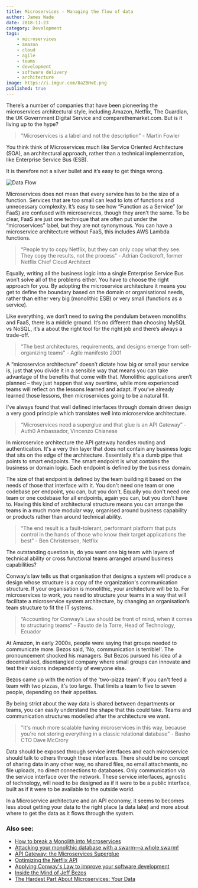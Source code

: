 ```yaml
---
title: Microservices - Managing the flow of data
author: James Wade
date: 2018-11-23
category: Development
tags:
    - microservices
    - amazon
    - cloud
    - agile
    - teams
    - development
    - software delivery
    - architecture
image: https://i.imgur.com/8aZBHvE.png
published: true
---
```


There’s a number of companies that have been pioneering the microservices architectural style, including Amazon, Netflix, The Guardian, the UK Government Digital Service and comparethemarket.com. But is it living up to the hype?

> "Microservices is a label and not the description" - Martin Fowler

You think think of Microservices much like Service Oriented Architecture (SOA), an architectural approach, rather than a technical implementation, like Enterprise Service Bus (ESB).

It is therefore not a silver bullet and it’s easy to get things wrong.

<!--more-->

![Data Flow](https://i.imgur.com/8aZBHvE.png)

Microservices does not mean that every service has to be the size of a function. Services that are too small can lead to lots of functions and unnecessary complexity. It’s easy to see how “Function as a Service” (or FaaS) are confused with microservices, though they aren’t the same. To be clear, FaaS are just one technique that are often put under the “microservices” label, but they are not synonymous. You can have a microservice architecture without FaaS, this includes AWS Lambda functions.

> “People try to copy Netflix, but they can only copy what they see. They copy the results, not the process” - Adrian Cockcroft, former Netflix Chief Cloud Architect

Equally, writing all the business logic into a single Enterprise Service Bus won’t solve all of the problems either. You have to choose the right approach for you. By adopting the microservice architecture it means you get to define the boundary based on the domain or organisational needs, rather than either very big (monolithic ESB) or very small (functions as a service).

Like everything, we don’t need to swing the pendulum between monoliths and FaaS, there is a middle ground. It’s no different than choosing MySQL vs NoSQL, it’s a about the right tool for the right job and there’s always a trade-off.

> “The best architectures, requirements, and designs emerge from self-organizing teams” -  Agile manifesto 2001

A “microservice architecture” doesn’t dictate how big or small your service is, just that you divide it in a sensible way that means you can take advantage of the benefits that come with that. Monolithic applications aren’t planned – they just happen that way overtime, while more experienced teams will reflect on the lessons learned and adapt. If you’ve already learned those lessons, then microservices going to be a natural fit.

I've always found that well defined interfaces through domain driven design a very good principle which translates well into microservice architecture.

> “Microservices need a superglue and that glue is an API Gateway” - Auth0 Ambassador, Vincenzo Chianese

In microservice architecture the API gateway handles routing and authentication. It's a very thin layer that does not contain any business logic that sits on the edge of the architecture.  Essentially it's a dumb pipe that points to smart endpoints. The smart endpoint is what contains the business or domain logic. Each endpoint is defined by the business domain.

The size of that endpoint is defined by the team building it based on the needs of those that interface with it. You don't need one team or one codebase per endpoint, you can, but you don't. Equally you don't need one team or one codebase for all endpoints, again you can, but you don't have to. Having this kind of architectural structure means you can arrange the teams in a much more modular way, organised around business capability or products rather than around technical ability.

> “The end result is a fault-tolerant, performant platform that puts control in the hands of those who know their target applications the best” - Ben Christensen, Netflix

The outstanding question is, do you want one big team with layers of technical ability or cross functional teams arranged around business capabilities?

Conway’s law tells us that organisation that designs a system will produce a design whose structure is a copy of the organization's communication structure. If your organisation is monolithic, your architecture will be to. For microservices to work, you need to structure your teams in a way that will facilitate a microservice system architecture, by changing an organisation’s team structure to fit the IT systems.

> “Accounting for Conway’s Law should be front of mind, when it comes to structuring teams” - Fausto de la Torre, Head of Technology, Ecuador

At Amazon, in early 2000s, people were saying that groups needed to communicate more. Bezos said, 'No, communication is terrible!'. The pronouncement shocked his managers. But Bezos pursued his idea of a decentralised, disentangled company where small groups can innovate and test their visions independently of everyone else.

Bezos came up with the notion of the 'two-pizza team': If you can't feed a team with two pizzas, it's too large. That limits a team to five to seven people, depending on their appetites.

By being strict about the way data is shared between departments or teams, you can easily understand the shape that this could take. Teams and communication structures modelled after the architecture we want.

> "It's much more scalable having microservices in this way, because you're not storing everything in a classic relational database” - Basho CTO Dave McCrory

Data should be exposed through service interfaces and each microservice should talk to others through these interfaces. There should be no concept of sharing data in any other way, no shared files, no email attachments, no file uploads, no direct connections to databases. Only communication via the service interface over the network. These service interfaces, agnostic of technology, will need to be designed as if it were to be a public interface, built as if it were to be available to the outside world.

In a Microservice architecture and an API economy, it seems to becomes less about getting your data to the right place (a data lake) and more about where to get the data as it flows through the system.

### Also see:

- [How to break a Monolith into Microservices](https://martinfowler.com/articles/break-monolith-into-microservices.html)
- [Attacking your monolithic database with a swarm—a whole swarm!](https://arstechnica.com/information-technology/2016/05/blow-that-data-monolith-to-smithereens-with-microservices-and-database-swarms/)
- [API Gateway: the Microservices Superglue](https://auth0.com/blog/apigateway-microservices-superglue/)
- [Optimizing the Netflix API](https://medium.com/netflix-techblog/optimizing-the-netflix-api-5c9ac715cf19)
- [Applying Conway's Law to improve your software development](https://www.thoughtworks.com/insights/blog/applying-conways-law-improve-your-software-development)
- [Inside the Mind of Jeff Bezos](https://www.fastcompany.com/50106/inside-mind-jeff-bezos-5)
- [The Hardest Part About Microservices: Your Data](http://blog.christianposta.com/microservices/the-hardest-part-about-microservices-data/)
